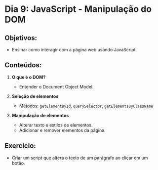 # Dia 9: JavaScript - Manipulação do DOM

## Objetivos:
- Ensinar como interagir com a página web usando JavaScript.

## Conteúdos:
1. **O que é o DOM?**
   - Entender o Document Object Model.

2. **Seleção de elementos**
   - Métodos: `getElementById`, `querySelector`, `getElementsByClassName`

3. **Manipulação de elementos**
   - Alterar texto e estilos de elementos.
   - Adicionar e remover elementos da página.

## Exercício:
- Criar um script que altera o texto de um parágrafo ao clicar em um botão.
